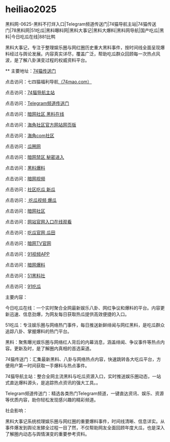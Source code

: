 # heiliao2025
黑料网-0625-黑料不打烊入口|Telegram频道传送门|74猫导航主站|74猫传送门|78黑料网|51吃瓜|黑料曝料网|黑料大事记|黑料大爆料|黑料网导航|国产吃瓜|黑料|今日吃瓜在线|881比鸭

黑料大事记，专注于整理娱乐圈与网红圈历史重大黑料事件，按时间线全面呈现爆料经过与舆论发展。内容真实详尽，覆盖广泛，帮助吃瓜群众回顾每一次热点风波，是了解八卦演变过程的权威资料平台。

** 主要地址：<a href="https://74mao.com/">74猫传送门</a>

点击访问：七四猫福利导航<a href="https://74mao.com/">（74mao.com）</a>

点击访问：<a href="https://74mao.com/">74猫导航主站</a>

点击访问：<a href="https://74mao.com/">Telegram频道传送门</a>

点击访问：<a href="https://aw1-05.pages.dev/">暗网社区 黑料在线</a>

点击访问：<a href="https://aw2-06.pages.dev/">海角社区官方网站网页版</a>

点击访问：<a href="https://hj-219.pages.dev/">海角com社区</a>

点击访问：<a href="https://cg6-22.pages.dev/">瓜圈网</a>

点击访问：<a href="https://aw4-04.pages.dev/">暗网禁区 秘密进入</a>

点击访问：<a href="https://hj-143.pages.dev/">黑料爆料</a>

点击访问：<a href="https://aw8-07.pages.dev/">暗网视频</a>

点击访问：<a href="https://cg8-46.pages.dev/">社区吃瓜 新瓜</a>

点击访问：<a href="https://cg9-46.pages.dev/"> 吃瓜视频 爆瓜</a>

点击访问：<a href="https://aw1-03.pages.dev/">暗网社区</a>

点击访问：<a href="https://cg5-47.pages.dev/">网站官网入口在线观看</a>

点击访问：<a href="https://cg2-47.pages.dev/">吃瓜官网 瓜田</a>

点击访问：<a href="https://aw7-07.pages.dev/">暗网TV官网</a>

点击访问：<a href="https://hj-170.pages.dev/">91视频APP</a>

点击访问：<a href="https://aw6-06.pages.dev/">暗网爆料</a>

点击访问：<a href="https://hls-17.pages.dev/">51黑料社</a>

点击访问：<a href="https://91chiguazhongxin.pages.dev/">91吃瓜</a>

主要内容：

今日吃瓜在线：一个实时聚合全网最新娱乐八卦、网红争议和爆料的平台。内容更新迅速、信息劲爆，为网友每日获取热瓜提供高效便捷的入口。

51吃瓜：专注娱乐圈与网络热门事件，每日推送新鲜绯闻与网红黑料，是吃瓜群众追踪八卦、掌握爆料的热门平台。

黑料：聚焦曝光娱乐圈与网络红人背后的内幕消息，涵盖绯闻、争议事件等热点内容。更新及时，是了解圈内真相的首选渠道。

74猫传送门：汇集最新黑料、八卦与网络热点内容，快速跳转各大吃瓜平台，方便用户第一时间获取一手爆料与热点事件。

74猫导航主站：整合全网主流黑料与吃瓜资源入口，实时推送娱乐圈动态，一站式直达爆料源头，是追踪热点资讯的强大工具。。

Telegram频道传送门：精选各类热门Telegram频道，一键直达资讯、娱乐、资源等优质内容，助你轻松发现感兴趣的精彩频道。

社会影响：

黑料大事记系统梳理娱乐圈与网红圈的重要爆料事件，时间线清晰、信息详实。从事件爆发到舆论发酵全过程一目了然，不仅帮助网友全面回顾年度大瓜，也是深入了解圈内动态与舆情演变的重要参考资料。
<span style="display:none;">[Canonical link](https://github.com/xf2250625/xf3）</span>
